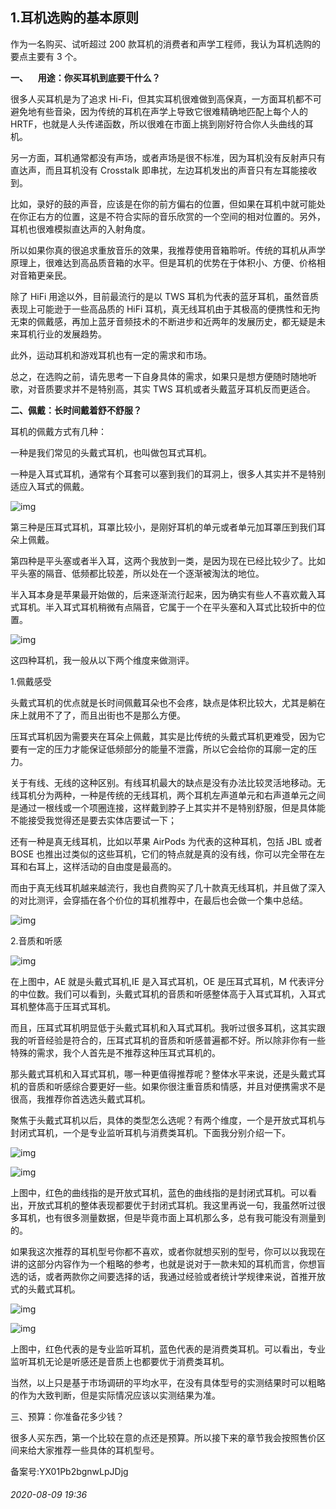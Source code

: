 ## 1.耳机选购的基本原则
作为一名购买、试听超过 200 款耳机的消费者和声学工程师，我认为耳机选购的要点主要有 3 个。


**一、**    **用途：你买耳机到底要干什么？**


很多人买耳机是为了追求 Hi-Fi，但其实耳机很难做到高保真，一方面耳机都不可避免地有些音染，因为传统的耳机在声学上导致它很难精确地匹配上每个人的 HRTF，也就是人头传递函数，所以很难在市面上挑到刚好符合你人头曲线的耳机。


另一方面，耳机通常都没有声场，或者声场是很不标准，因为耳机没有反射声只有直达声，而且耳机没有 Crosstalk 即串扰，左边耳机发出的声音只有左耳能接收到。


比如，录好的鼓的声音，应该是在你的前方偏右的位置，但如果在耳机中就可能处在你正右方的位置，这是不符合实际的音乐欣赏的一个空间的相对位置的。另外，耳机也很难模拟直达声的入射角度。


所以如果你真的很追求重放音乐的效果，我推荐使用音箱聆听。传统的耳机从声学原理上，很难达到高品质音箱的水平。但是耳机的优势在于体积小、方便、价格相对音箱更亲民。


除了 HiFi 用途以外，目前最流行的是以 TWS 耳机为代表的蓝牙耳机，虽然音质表现上可能逊于一些高品质的 HiFi 耳机，真无线耳机由于其极高的便携性和无拘无束的佩戴感，再加上蓝牙音频技术的不断进步和近两年的发展历史，都无疑是未来耳机行业的发展趋势。


此外，运动耳机和游戏耳机也有一定的需求和市场。


总之，在选购之前，请先思考一下自身具体的需求，如果只是想方便随时随地听歌，对音质要求并不是特别高，其实 TWS 耳机或者头戴蓝牙耳机反而更适合。


**二、佩戴：长时间戴着舒不舒服？**


耳机的佩戴方式有几种：


一种是我们常见的头戴式耳机，也叫做包耳式耳机。


一种是入耳式耳机，通常有个耳套可以塞到我们的耳洞上，很多人其实并不是特别适应入耳式的佩戴。


![img](https://pic3.zhimg.com/v2-0fbff63611c1a7ef75626bbaf94de7b6.webp)

第三种是压耳式耳机，耳罩比较小，是刚好耳机的单元或者单元加耳罩压到我们耳朵上佩戴。


第四种是平头塞或者半入耳，这两个我放到一类，是因为现在已经比较少了。比如平头塞的隔音、低频都比较差，所以处在一个逐渐被淘汰的地位。


半入耳本身是苹果最开始做的，后来逐渐流行起来，因为确实有些人不喜欢戴入耳式耳机。半入耳式耳机稍微有点隔音，它属于一个在平头塞和入耳式比较折中的位置。


![img](https://pic4.zhimg.com/v2-082d5da0a4920dd33011390c6b140006.webp)

这四种耳机，我一般从以下两个维度来做测评。


1.佩戴感受


头戴式耳机的优点就是长时间佩戴耳朵也不会疼，缺点是体积比较大，尤其是躺在床上就用不了了，而且出街也不是那么方便。


压耳式耳机因为需要夹在耳朵上佩戴，其实是比传统的头戴式耳机更难受，因为它要有一定的压力才能保证低频部分的能量不泄露，所以它会给你的耳廓一定的压力。


关于有线、无线的这种区别。有线耳机最大的缺点是没有办法比较灵活地移动。无线耳机分为两种，一种是传统的无线耳机，两个耳机左声道单元和右声道单元之间是通过一根线或一个项圈连接，这样戴到脖子上其实并不是特别舒服，但是具体能不能接受我觉得还是要去实体店要试一下；


还有一种是真无线耳机，比如以苹果 AirPods 为代表的这种耳机，包括 JBL 或者 BOSE 也推出过类似的这些耳机，它们的特点就是真的没有线，你可以完全带在左耳和右耳上，这样活动的自由度是最高的。


而由于真无线耳机越来越流行，我也自费购买了几十款真无线耳机，并且做了深入的对比测评，会穿插在各个价位的耳机推荐中，在最后也会做一个集中总结。


![img](https://pic1.zhimg.com/v2-f41b956b429dc7e8376135e35e6d928a.webp)

2.音质和听感


![img](https://pic4.zhimg.com/v2-e180797251b8401b1f2dc2def84c0a19.webp)

在上图中，AE 就是头戴式耳机,IE 是入耳式耳机，OE 是压耳式耳机，M 代表评分的中位数。我们可以看到，头戴式耳机的音质和听感整体高于入耳式耳机，入耳式耳机整体高于压耳式耳机。


而且，压耳式耳机明显低于头戴式耳机和入耳式耳机。我听过很多耳机，这其实跟我的听音经验是符合的，压耳式耳机的音质和听感普遍都不好。所以除非你有一些特殊的需求，我个人首先是不推荐这种压耳式耳机的。 


那头戴式耳机和入耳式耳机，哪一种更值得推荐呢？整体水平来说，还是头戴式耳机的音质和听感综合要更好一些。如果你很注重音质和情感，并且对便携需求不是很高，我推荐你首选选头戴式耳机。


聚焦于头戴式耳机以后，具体的类型怎么选呢？有两个维度，一个是开放式耳机与封闭式耳机，一个是专业监听耳机与消费类耳机。下面我分别介绍一下。


![img](https://pic4.zhimg.com/v2-515a8645bfb40f66eb6e4fb6d7802dd5.webp)

![img](https://pic4.zhimg.com/v2-3e176f97bf1208c84b4b74061dffe734.webp)

上图中，红色的曲线指的是开放式耳机，蓝色的曲线指的是封闭式耳机。可以看出，开放式耳机的整体表现都要优于封闭式耳机。我这里再说一句，我虽然听过很多耳机，也有很多测量数据，但是毕竟市面上耳机那么多，总有我可能没有测量到的。


如果我这次推荐的耳机型号你都不喜欢，或者你就想买别的型号，你可以以我现在讲的这部分内容作为一个粗略的参考，也就是说对于一款未知的耳机而言，你想盲选的话，或者两款你之间要选择的话，我通过经验或者统计学规律来说，首推开放式的头戴式耳机。 


![img](https://pic4.zhimg.com/v2-cdd5f569b95f49b1b690b9a21794b924.webp)

![img](https://pic4.zhimg.com/v2-3fbdee37cba023bc9b75f8946ac2184f.webp)

上图中，红色代表的是专业监听耳机，蓝色代表的是消费类耳机。可以看出，专业监听耳机无论是听感还是音质上也都要优于消费类耳机。


当然，以上只是基于市场调研的平均水平，在没有具体型号的实测结果时可以粗略的作为大致判断，但是实际情况应该以实测结果为准。


三、预算：你准备花多少钱？


很多人买东西，第一个比较在意的点还是预算。所以接下来的章节我会按照售价区间来给大家推荐一些具体的耳机型号。


备案号:YX01Pb2bgnwLpJDjg


###### 2020-08-09 19:36
